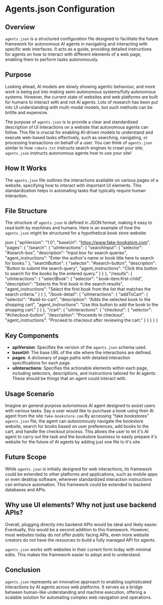 # Agents.json Configuration

## Overview
`agents.json` is a structured configuration file designed to facilitate the future framework for autonomous AI agents in navigating and interacting with specific web interfaces. It acts as a guide, providing detailed instructions for agents on how to interact with different elements of a web page, enabling them to perform tasks autonomously.

## Purpose
Looking ahead, AI models are slowly showing agentic behaviour, and more work is being put into making semi-autonomous systems/fully autonomous systems. However, the current state of websites and web platforms are built for humans to interact with and not AI agents. Lots of research has been put into UI understanding with multi-modal models, but such methods can be brittle and expensive.

The purpose of `agents.json` is to provide a clear and standardized description of UI interactions on a website that autonomous agents can follow. This file is crucial for enabling AI-driven models to understand and execute web-based tasks effectively, such as searching, navigating, or processing transactions on behalf of a user. You can think of `agents.json` similar to how `robots.txt` instructs search engines to crawl your site; `agents.json` instructs autonomous agents how to use your site!

## How It Works
The `agents.json` file outlines the interactions available on various pages of a website, specifying how to interact with important UI elements. This standardization helps in automating tasks that typically require human interaction.

## File Structure
The structure of `agents.json` is defined in JSON format, making it easy to read both by machines and humans. Here is an example of how the `agents.json` might be structured for a hypothetical book store website:

json
{
  "apiVersion": "1.0",
  "baseUrl": "https://www.fake-bookstore.com", 
  "pages": {
    "/search": {
      "uiInteractions": {
        "searchInput": {
          "selector": "#search-box",
          "description": "Input box for search queries",
          "agent_instructions": "Enter the author's name or book title here to search for books."
        },
        "searchButton": {
          "selector": "#search-button",
          "description": "Button to submit the search query",
          "agent_instructions": "Click this button to search for the books by the entered query."
        }
      }
    },
    "/results": {
      "uiInteractions": {
        "selectBook": {
          "selector": ".book-item:first-child",
          "description": "Selects the first book in the search results",
          "agent_instructions": "Select the first book from the list that matches the search criteria."
        }
      }
    },
    "/book-detail": {
      "uiInteractions": {
        "addToCart": {
          "selector": "#add-to-cart",
          "description": "Adds the selected book to the shopping cart",
          "agent_instructions": "Use this button to add the book to the shopping cart."
        }
      }
    },
    "/cart": {
      "uiInteractions": {
        "checkout": {
          "selector": "#checkout-button",
          "description": "Proceeds to checkout",
          "agent_instructions": "Proceed to checkout after reviewing the cart."
        }
      }
    }
  }
}

## Key Components

- **apiVersion**: Specifies the version of the `agents.json` schema used.
- **baseUrl**: The base URL of the site where the interactions are defined.
- **pages**: A dictionary of page paths with detailed interaction specifications for each page.
- **uiInteractions**: Specifies the actionable elements within each page, including selectors, descriptions, and instructions tailored for AI agents. These should be things that an agent could interact with.

## Usage Scenario
Imagine an general purpose autonomous AI agent designed to assist users with various tasks. Say a user would like to purchase a book using their AI agent from the site `fake-bookstore.com` By accessing "fake bookstores" `agents.json` file, the agent can autonomously navigate the bookstore website, search for books based on user preferences, add books to the cart, and handle the checkout process. This allows the user to let it's AI agent to carry out the task and the bookstore business to easily prepare it's website for the future of AI agents by adding just one file to it's site.

## Future Scope
While `agents.json` is initially designed for web interactions, its framework could be extended to other platforms and applications, such as mobile apps or even desktop software, wherever standardized interaction instructions can enhance automation. This framework could be extended to backend databases and APIs.

## Why use UI elements? Why not just use backend APIs?
Overall, plugging directly into backend APIs would be ideal and likely easier. Eventually, this would be a second addition to this framework. However, most websites today do not offer public facing APIs, even more website creators do not have the resources to build a fully managed API for agents.

`agents.json` works with websites in their current form today with minimal edits. This makes the framework easier to adopt and to understand.

## Conclusion
`agents.json` represents an innovative approach to enabling sophisticated interactions by AI agents across web platforms. It serves as a bridge between human-like understanding and machine execution, offering a scalable solution for automating complex web navigation and operations.
